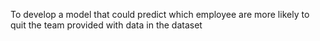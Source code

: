 To develop a model that could predict which employee are more likely to quit the team provided with data in the dataset
